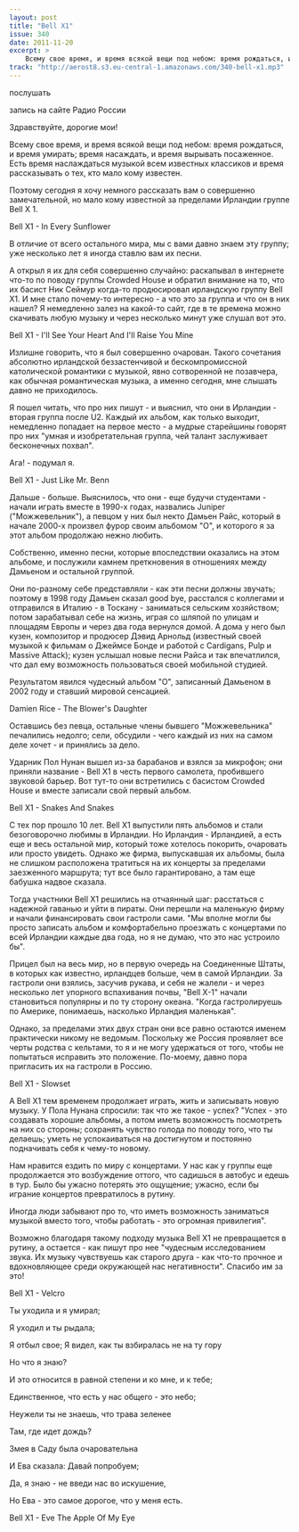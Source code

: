 ```yaml
---
layout: post
title: "Bell X1"
issue: 340
date: 2011-11-20
excerpt: >
    Всему свое время, и время всякой вещи под небом: время рождаться, и время умирать; время насаждать, и время вырывать посаженное. Есть время наслаждаться музыкой всем известных классиков и время рассказывать о тех, кто мало кому известен.
track: "http://aerost8.s3.eu-central-1.amazonaws.com/340-bell-x1.mp3"
---
```


послушать

запись на сайте Радио России

Здравствуйте, дорогие мои!

Всему свое время, и время всякой вещи под небом: время рождаться, и время умирать; время насаждать, и время вырывать посаженное. Есть время наслаждаться музыкой всем известных классиков и время рассказывать о тех, кто мало кому известен.

Поэтому сегодня я хочу немного рассказать вам о совершенно замечательной, но мало кому известной за пределами Ирландии группе Bell X 1.

Bell X1 - In Every Sunflower

В отличие от всего остального мира, мы с вами давно знаем эту группу; уже несколько лет я иногда ставлю вам их песни.

А открыл я их для себя совершенно случайно: раскапывал в интернете что-то по поводу группы Crowded House и обратил внимание на то, что их басист Ник Сеймур когда-то продюсировал ирландскую группу Bell X1. И мне стало почему-то интересно - а что это за группа и что он в них нашел? Я немедленно залез на какой-то сайт, где в те времена можно скачивать любую музыку и через несколько минут уже слушал вот это.

Bell X1 - I'll See Your Heart And I'll Raise You Mine

Излишне говорить, что я был совершенно очарован. Такого сочетания абсолютно ирландской беззастенчивой и бескомпромиссной католической романтики с музыкой, явно сотворенной не позавчера, как обычная романтическая музыка, а именно сегодня, мне слышать давно не приходилось.

Я пошел читать, что про них пишут - и выяснил, что они в Ирландии - вторая группа после U2. Каждый их альбом, как только выходит, немедленно попадает на первое место - а мудрые старейшины говорят про них "умная и изобретательная группа, чей талант заслуживает бесконечных похвал".

Ага! - подумал я.

Bell X1 - Just Like Mr. Benn

Дальше - больше. Выяснилось, что они - еще будучи студентами - начали играть вместе в 1990-х годах, назвались Juniper ("Можжевельник"), а певцом у них был некто Дамьен Райс, который в начале 2000-х произвел фурор своим альбомом "О", и которого я за этот альбом продолжаю нежно любить.

Собственно, именно песни, которые впоследствии оказались на этом альбоме, и послужили камнем преткновения в отношениях между Дамьеном и остальной группой.

Они по-разному себе представляли - как эти песни должны звучать; поэтому в 1998 году Дамьен сказал good bye, расстался с коллегами и отправился в Италию - в Тоскану - заниматься сельским хозяйством; потом зарабатывал себе на жизнь, играя со шляпой по улицам и площадям Европы и через два года вернулся домой. А дома у него был кузен, композитор и продюсер Дэвид Арнольд (известный своей музыкой к фильмам о Джеймсе Бонде и работой с Cardigans, Pulp и Massive Attack); кузен услышал новые песни Райса и так впечатлился, что дал ему возможность пользоваться своей мобильной студией.

Результатом явился чудесный альбом "О", записанный Дамьеном в 2002 году и ставший мировой сенсацией.

Damien Rice - The Blower's Daughter

Оставшись без певца, остальные члены бывшего "Можжевельника" печалились недолго; сели, обсудили - чего каждый из них на самом деле хочет - и принялись за дело.

Ударник Пол Нунан вышел из-за барабанов и взялся за микрофон; они приняли название - Bell X1 в честь первого самолета, пробившего звуковой барьер. Вот тут-то они встретились с басистом Crowded House и вместе записали свой первый альбом.

Bell X1 - Snakes And Snakes

C тех пор прошло 10 лет. Bell X1 выпустили пять альбомов и стали безоговорочно любимы в Ирландии. Но Ирландия - Ирландией, а есть еще и весь остальной мир, который тоже хотелось покорить, очаровать или просто увидеть. Однако же фирма, выпускавшая их альбомы, была не слишком расположена тратиться на их концерты за пределами заезженного маршрута; тут все было гарантировано, а там еще бабушка надвое сказала.

Тогда участники Bell X1 решились на отчаянный шаг: расстаться с надежной гаванью и уйти в пираты. Они перешли на маленькую фирму и начали финансировать свои гастроли сами. "Мы вполне могли бы просто записать альбом и комфортабельно проезжать с концертами по всей Ирландии каждые два года, но я не думаю, что это нас устроило бы".

Прицел был на весь мир, но в первую очередь на Соединенные Штаты, в которых как известно, ирландцев больше, чем в самой Ирландии. За гастроли они взялись, засучив рукава, и себя не жалели - и через несколько лет упорного вспахивания почвы, "Bell X-1" начали становиться популярны и по ту сторону океана. "Когда гастролируешь по Америке, понимаешь, насколько Ирландия маленькая".

Однако, за пределами этих двух стран они все равно остаются именем практически никому не ведомым. Поскольку же Россия проявляет все черты родства с кельтами, то я и не могу удержаться от того, чтобы не попытаться исправить это положение. По-моему, давно пора пригласить их на гастроли в Россию.

Bell X1 - Slowset

А Bell X1 тем временем продолжает играть, жить и записывать новую музыку. У Пола Нунана спросили: так что же такое - успех? "Успех - это создавать хорошие альбомы, а потом иметь возможность посмотреть на них со стороны; сохранять чувство голода по поводу того, что ты делаешь; уметь не успокаиваться на достигнутом и постоянно подначивать себя к чему-то новому.

Нам нравится ездить по миру с концертами. У нас как у группы еще продолжается это возбуждение оттого, что садишься в автобус и едешь в тур. Было бы ужасно потерять это ощущение; ужасно, если бы играние концертов превратилось в рутину.

Иногда люди забывают про то, что иметь возможность заниматься музыкой вместо того, чтобы работать - это огромная привилегия".

Возможно благодаря такому подходу музыка Bell X1 не превращается в рутину, а остается - как пишут про нее "чудесным исследованием звука. Их музыку чувствуешь как старого друга - как что-то прочное и вдохновляющее среди окружающей нас негативности". Спасибо им за это!

Bell X1 - Velcro

Ты уходила и я умирал;

Я уходил и ты рыдала;

Я отбыл свое; Я видел, как ты взбиралась не на ту гору

Но что я знаю?

И это относится в равной степени и ко мне, и к тебе;

Единственное, что есть у нас общего - это небо;

Неужели ты не знаешь, что трава зеленее

Там, где идет дождь?

Змея в Саду была очаровательна

И Ева сказала: Давай попробуем;

Да, я знаю - не введи нас во искушение,

Но Ева - это самое дорогое, что у меня есть.

Bell X1 - Eve The Apple Of My Eye
